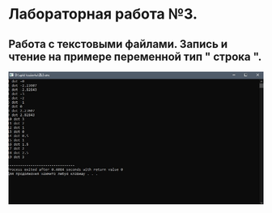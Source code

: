 # Лабораторная работа №3.
## Работа с текстовыми файлами. Запись и чтение на примере переменной тип " строка ".
![image](./pic.jpg)
